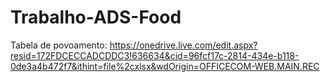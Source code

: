 # Trabalho-ADS-Food

Tabela de povoamento:
https://onedrive.live.com/edit.aspx?resid=172FDCECCADCDDC3!636634&cid=96fcf17c-2814-434e-b118-0de3a4b472f7&ithint=file%2cxlsx&wdOrigin=OFFICECOM-WEB.MAIN.REC
